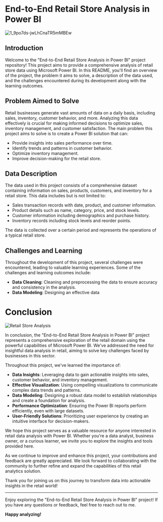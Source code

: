 # End-to-End Retail Store Analysis in Power BI

![1_9po7ds-jwLhCnaTR5mMBEw](https://github-production-user-asset-6210df.s3.amazonaws.com/133538251/269371150-76e928da-6327-4011-9cab-ef135b2b74d8.gif?X-Amz-Algorithm=AWS4-HMAC-SHA256&X-Amz-Credential=AKIAVCODYLSA53PQK4ZA%2F20250206%2Fus-east-1%2Fs3%2Faws4_request&X-Amz-Date=20250206T183115Z&X-Amz-Expires=300&X-Amz-Signature=7bb13fc7c6780b53b8f261e14b063b906cfcfdf57418d87bfaf4d915e990998c&X-Amz-SignedHeaders=host)

## Introduction

Welcome to the "End-to-End Retail Store Analysis in Power BI" project repository! This project aims to provide a comprehensive analysis of retail store data using Microsoft Power BI. In this README, you'll find an overview of the project, the problem it aims to solve, a description of the data used, and the challenges encountered during its development along with the learning outcomes.

## Problem Aimed to Solve

Retail businesses generate vast amounts of data on a daily basis, including sales, inventory, customer behavior, and more. Analyzing this data effectively is crucial for making informed decisions to optimize sales, inventory management, and customer satisfaction. The main problem this project aims to solve is to create a Power BI solution that can:

- Provide insights into sales performance over time.
- Identify trends and patterns in customer behavior.
- Optimize inventory management.
- Improve decision-making for the retail store.

## Data Description

The data used in this project consists of a comprehensive dataset containing information on sales, products, customers, and inventory for a retail store. This data includes but is not limited to:

- Sales transaction records with date, product, and customer information.
- Product details such as name, category, price, and stock levels.
- Customer information including demographics and purchase history.
- Inventory records including stock levels and reorder points.

The data is collected over a certain period and represents the operations of a typical retail store.

## Challenges and Learning

Throughout the development of this project, several challenges were encountered, leading to valuable learning experiences. Some of the challenges and learning outcomes include:

- **Data Cleaning**: Cleaning and preprocessing the data to ensure accuracy and consistency in the analysis.
- **Data Modeling**: Designing an effective data

# Conclusion

![Retail Store Analysis](https://github-production-user-asset-6210df.s3.amazonaws.com/133538251/269371759-bea6970d-1a7f-4d1f-82ba-eeb3153530bf.png?X-Amz-Algorithm=AWS4-HMAC-SHA256&X-Amz-Credential=AKIAVCODYLSA53PQK4ZA%2F20250206%2Fus-east-1%2Fs3%2Faws4_request&X-Amz-Date=20250206T182715Z&X-Amz-Expires=300&X-Amz-Signature=47d45ea242d7df8d9ec3157d89c44396c60034b74925c4ba0cd2aa06a108394c&X-Amz-SignedHeaders=host)

In conclusion, the "End-to-End Retail Store Analysis in Power BI" project represents a comprehensive exploration of the retail domain using the powerful capabilities of Microsoft Power BI. We've addressed the need for insightful data analysis in retail, aiming to solve key challenges faced by businesses in this sector.

Throughout this project, we've learned the importance of:

- **Data Insights**: Leveraging data to gain actionable insights into sales, customer behavior, and inventory management.
- **Effective Visualization**: Using compelling visualizations to communicate complex data trends and patterns.
- **Data Modeling**: Designing a robust data model to establish relationships and create a foundation for analysis.
- **Performance Optimization**: Ensuring the Power BI reports perform efficiently, even with large datasets.
- **User-Friendly Solutions**: Prioritizing user experience by creating an intuitive interface for decision-makers.

We hope this project serves as a valuable resource for anyone interested in retail data analysis with Power BI. Whether you're a data analyst, business owner, or a curious learner, we invite you to explore the insights and tools provided here.

As we continue to improve and enhance this project, your contributions and feedback are greatly appreciated. We look forward to collaborating with the community to further refine and expand the capabilities of this retail analytics solution.

Thank you for joining us on this journey to transform data into actionable insights in the retail world!

---

Enjoy exploring the "End-to-End Retail Store Analysis in Power BI" project! If you have any questions or feedback, feel free to reach out to me.

**Happy analyzing!**
